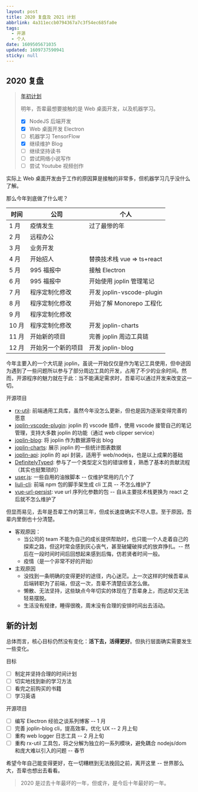 ```yaml
---
layout: post
title: 2020 复盘及 2021 计划
abbrlink: 4a311eccb0794367a7c3f54ec685fa0e
tags:
  - 开源
  - 个人
date: 1609505671035
updated: 1609737590941
sticky: null
---
```


## 2020 复盘

> [年初计划](/p/30c2fb56f8a349b1b6f45b9dc0a049ea)
>
> 明年，吾辈最想要接触的是 Web 桌面开发，以及机器学习。
>
> - [x] NodeJS 后端开发
> - [x] Web 桌面开发 Electron
> - [ ] 机器学习 TensorFlow
> - [x] 继续维护 Blog
> - [ ] 继续坚持读书
> - [ ] 尝试网络小说写作
> - [ ] 尝试 Youtube 视频创作

实际上 Web 桌面开发由于工作的原因算是接触的非常多，但机器学习几乎没什么了解。

那么今年到底做了什么呢？

| 时间  | 公司               | 个人                       |
| ----- | ------------------ | -------------------------- |
| 1 月  | 疫情发生           | 过了最惨的年               |
| 2 月  | 远程办公           |                            |
| 3 月  | 业务开发           |                            |
| 4 月  | 开始招人           | 替换技术栈 vue => ts+react |
| 5 月  | 995 福报中         | 接触 Electron              |
| 6 月  | 995 福报中         | 开始使用 joplin 管理笔记   |
| 7 月  | 程序定制化修改     | 开发 joplin-vscode-plugin  |
| 8 月  | 程序定制化修改     | 开始了解 Monorepo 工程化   |
| 9 月  | 程序定制化修改     |                            |
| 10 月 | 程序定制化修改     | 开发 joplin-charts         |
| 11 月 | 开始新的项目       | 完善 joplin 周边工具链     |
| 12 月 | 开始另一个新的项目 | 开发 joplin-blog           |

今年主要入的一个大坑是 joplin，虽说一开始仅仅是作为笔记工具使用，但中途因为遇到了一些问题所以参与了部分周边工具的开发，占用了不少的业余时间。然而，开源程序的魅力就在于此：当不能满足需求时，吾辈可以通过开发来改变这一切。

开源项目

- [rx-util](https://github.com/rxliuli/rx-util): 前端通用工具库，虽然今年没怎么更新，但也是因为逐渐变得完善的愿意
- [joplin-vscode-plugin](https://marketplace.visualstudio.com/items?itemName=rxliuli.joplin-vscode-plugin&ssr=false#overview): joplin 的 vscode 插件，使用 vscode 接管自己的笔记管理，支持大多数 joplin 的功能（通过 web clipper service）
- [joplin-blog](https://github.com/rxliuli/joplin-blog): 将 joplin 作为数据源导出 blog
- [joplin-charts](https://rxliuli.com/joplin-charts/#/): 展示 joplin 的一些统计图表数据
- [joplin-api](https://www.npmjs.com/package/joplin-api): joplin 的 api 封装，适用于 web/nodejs，也是以上成果的基础
- [DefinitelyTyped](https://github.com/DefinitelyTyped/DefinitelyTyped): 参与了一个类型定义包的错误修复，熟悉了基本的贡献流程（其实也挺繁琐的）
- [user.js](https://github.com/rxliuli/userjs): 一些自用的油猴脚本 -- 仅维护常用的几个了
- [liuli-cli](https://github.com/rxliuli/liuli-cli): 前端 npm 包的脚手架生成 cli 工具 -- 不怎么维护了
- [vue-url-persist](https://github.com/rxliuli/vue-url-persist): vue url 序列化参数的包 -- 自从主要技术栈更换为 react 之后就不怎么维护了

但显而易见，去年是吾辈工作的第三年，但成长速度确实不尽人意。至于原因，吾辈内里倒也十分清楚。

- 客观原因：
  - 当公司的 team 不能为自己的成长提供帮助时，也只能一个人走着自己的探索之路，但这时常会感到灰心丧气，甚至破罐破摔式的放弃挣扎。-- 然后在一段时间时间后回想起来感到后悔，仿若贤者时间一般。
  - 疫情（是一个非常不好的开始）
- 主观原因
  - 没找到一条明确的变得更好的途径，内心迷茫。上一次这样的时候吾辈从后端转职为了前端，但这一次，吾辈不清楚应该怎么做。
  - 懒散、无法坚持，这些缺点今年切实的体现在了吾辈身上，而这却又无法轻易摆脱。
  - 生活没有规律，睡得很晚，周末没有合理的安排时间出去活动。

## 新的计划

总体而言，核心目标仍然没有变化：**活下去，活得更好**。但执行层面确实需要发生一些变化。

目标

- [ ] 制定并坚持合理的时间计划
- [ ] 切实地找到新的学习方法
- [ ] 看完之前购买的书籍
- [ ] 学习英语

开源项目

- [ ] 编写 Electron 经验之谈系列博客 -- 1 月
- [ ] 完善 joplin-blog cli，提高效率，优化 UX -- 2 月上旬
- [ ] 重构 web logger 日志工具 -- 2 月上旬
- [ ] 重构 rx-util 工具包，将之分解为独立的一系列模块，避免耦合 nodejs/dom 和庞大难以引入的问题 -- 春节

希望今年自己能变得更好，在一切糟糕到无法挽回之前，离开这里 -- 世界那么大，吾辈也想出去看看。

> 2020 是过去十年最坏的一年，但或许，是今后十年最好的一年。
